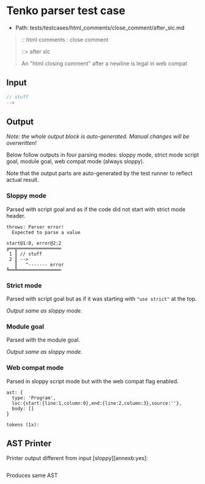 # Tenko parser test case

- Path: tests/testcases/html_comments/close_comment/after_slc.md

> :: html comments : close comment
>
> ::> after slc
>
> An "html closing comment" after a newline is legal in web compat

## Input

`````js
// stuff
-->
`````

## Output

_Note: the whole output block is auto-generated. Manual changes will be overwritten!_

Below follow outputs in four parsing modes: sloppy mode, strict mode script goal, module goal, web compat mode (always sloppy).

Note that the output parts are auto-generated by the test runner to reflect actual result.

### Sloppy mode

Parsed with script goal and as if the code did not start with strict mode header.

`````
throws: Parser error!
  Expected to parse a value

start@1:0, error@2:2
╔══╦════════════════
 1 ║ // stuff
 2 ║ -->
   ║   ^------- error
╚══╩════════════════

`````

### Strict mode

Parsed with script goal but as if it was starting with `"use strict"` at the top.

_Output same as sloppy mode._

### Module goal

Parsed with the module goal.

_Output same as sloppy mode._

### Web compat mode

Parsed in sloppy script mode but with the web compat flag enabled.

`````
ast: {
  type: 'Program',
  loc:{start:{line:1,column:0},end:{line:2,column:3},source:''},
  body: []
}

tokens (1x):

`````


## AST Printer

Printer output different from input [sloppy][annexb:yes]:

````js

````

Produces same AST
